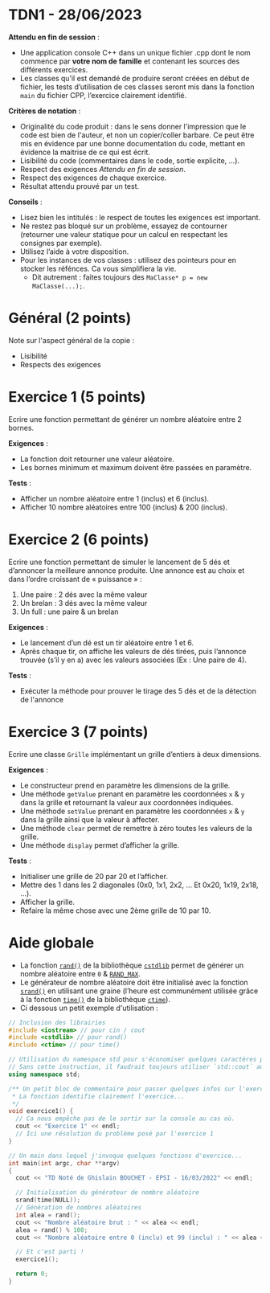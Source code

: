 # TDN1 - 28/06/2023

**Attendu en fin de session** :
* Une application console C++ dans un unique fichier .cpp dont le nom commence par **votre nom de famille** et contenant les sources des différents exercices.
* Les classes qu’il est demandé de produire seront créées en début de fichier, les tests d’utilisation de ces classes seront mis dans la fonction `main` du fichier CPP, l’exercice clairement identifié.

**Critères de notation** :
* Originalité du code produit : dans le sens donner l'impression que le code est bien de l'auteur, et non un copier/coller barbare. Ce peut être mis en évidence par une bonne documentation du code, mettant en évidence la maitrise de ce qui est écrit.
* Lisibilité du code (commentaires dans le code, sortie explicite, …).
* Respect des exigences *Attendu en fin de session*.
* Respect des exigences de chaque exercice.
* Résultat attendu prouvé par un test.

**Conseils** :
* Lisez bien les intitulés : le respect de toutes les exigences est important.
* Ne restez pas bloqué sur un problème, essayez de contourner (retourner une valeur statique pour un calcul en respectant les consignes par exemple).
* Utilisez l’aide à votre disposition.
* Pour les instances de vos classes : utilisez des pointeurs pour en stocker les réfénces. Ca vous simplifiera la vie.
  * Dit autrement : faites toujours des `MaClasse* p = new MaClasse(...);`.



# Général (2 points)
Note sur l'aspect général de la copie :
* Lisibilité
* Respects des exigences



# Exercice 1 (5 points)
Ecrire une fonction permettant de générer un nombre aléatoire entre 2 bornes.

**Exigences** :
* La fonction doit retourner une valeur aléatoire.
* Les bornes minimum et maximum doivent être passées en paramètre.

**Tests** :
* Afficher un nombre aléatoire entre 1 (inclus) et 6 (inclus).
* Afficher 10 nombre aléatoires entre 100 (inclus) & 200 (inclus).



# Exercice 2 (6 points)
Ecrire une fonction permettant de simuler le lancement de 5 dés et d’annoncer la meilleure annonce produite.
Une annonce est au choix et dans l’ordre croissant de « puissance » :
1. Une paire : 2 dés avec la même valeur
2. Un brelan : 3 dés avec la même valeur
3. Un full : une paire & un brelan

**Exigences** :
* Le lancement d’un dé est un tir aléatoire entre 1 et 6.
* Après chaque tir, on affiche les valeurs de dés tirées, puis l’annonce trouvée (s’il y en a) avec les valeurs associées (Ex : Une paire de 4).

**Tests** :
* Exécuter la méthode pour prouver le tirage des 5 dés et de la détection de l'annonce



# Exercice 3 (7 points)
Ecrire une classe `Grille` implémentant un grille d’entiers à deux dimensions.

**Exigences** :
* Le constructeur prend en paramètre les dimensions de la grille.
* Une méthode `getValue` prenant en paramètre les coordonnées `x` & `y` dans la grille et retournant la valeur aux coordonnées indiquées.
* Une méthode `setValue` prenant en paramètre les coordonnées `x` & `y` dans la grille ainsi que la valeur à affecter.
* Une méthode `clear` permet de remettre à zéro toutes les valeurs de la grille.
* Une méthode `display` permet d’afficher la grille.

**Tests** :
* Initialiser une grille de 20 par 20 et l’afficher.
* Mettre des 1 dans les 2 diagonales (0x0, 1x1, 2x2, … Et 0x20, 1x19, 2x18, …).
* Afficher la grille.
* Refaire la même chose avec une 2ème grille de 10 par 10.



# Aide globale
* La fonction [`rand()`](https://en.cppreference.com/w/cpp/numeric/random/rand) de la bibliothèque [`cstdlib`](https://en.cppreference.com/w/cpp/header/cstdlib) permet de générer un nombre aléatoire entre `0` & [`RAND_MAX`](https://en.cppreference.com/w/cpp/numeric/random/RAND_MAX).
* Le générateur de nombre aléatoire doit être initialisé avec la fonction [`srand()`](https://en.cppreference.com/w/cpp/numeric/random/srand) en utilisant une graine (l’heure est communément utilisée grâce à la fonction [`time()`](https://en.cppreference.com/w/cpp/chrono/c/time) de la bibliothèque [`ctime`](https://en.cppreference.com/w/cpp/header/ctime)).
* Ci dessous un petit exemple d'utilisation :

```c++
// Inclusion des librairies
#include <iostream> // pour cin / cout
#include <cstdlib> // pour rand()
#include <ctime> // pour time()

// Utilisation du namespace std pour s'économiser quelques caractères plus bas.
// Sans cette instruction, il faudrait toujours utiliser `std::cout` au lieu de `cout`
using namespace std;

/** Un petit bloc de commentaire pour passer quelques infos sur l'exercice 1.
 * La fonction identifie clairement l'exercice...
 */
void exercice1() {
  // Ca nous empêche pas de le sortir sur la console au cas où.
  cout << "Exercice 1" << endl;
  // Ici une résolution du problème posé par l'exercice 1
}

// Un main dans lequel j'invoque quelques fonctions d'exercice...
int main(int argc, char **argv)
{
  cout << "TD Noté de Ghislain BOUCHET - EPSI - 16/03/2022" << endl;

  // Initialisation du générateur de nombre aléatoire
  srand(time(NULL));
  // Génération de nombres aléatoires
  int alea = rand();
  cout << "Nombre aléatoire brut : " << alea << endl;
  alea = rand() % 100;
  cout << "Nombre aléatoire entre 0 (inclu) et 99 (inclu) : " << alea << endl;

  // Et c'est parti !
  exercice1();

  return 0;
}
```
